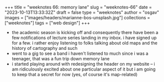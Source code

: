 
+++
title = "weeknotes 66: memory lane"
slug = "weeknotes-66"
date = "2023-10-13T13:33:32Z"
draft = false
type = "weeknotes"
author = "osgav"
images = ["images/headers/marianne-bos-unsplash.jpg"]
collections = ["weeknotes"]
tags = ["web design"]
+++

- the academic season is kicking off and consequently there have been a few notifications of lecture series landing in my inbox. i have signed up for a few. i rather enjoy listening to folks talking about old maps and the history of cartography and such
- went to a gig to see a band i haven't listened to much since i was a teenager, that was a fun trip down memory lane
- i started playing around with redesigning the header on my website – i am ridiculously excited about one particular aspect of it but i am going to keep that a secret for now (yes, of course it's map-related)

<!--more-->
